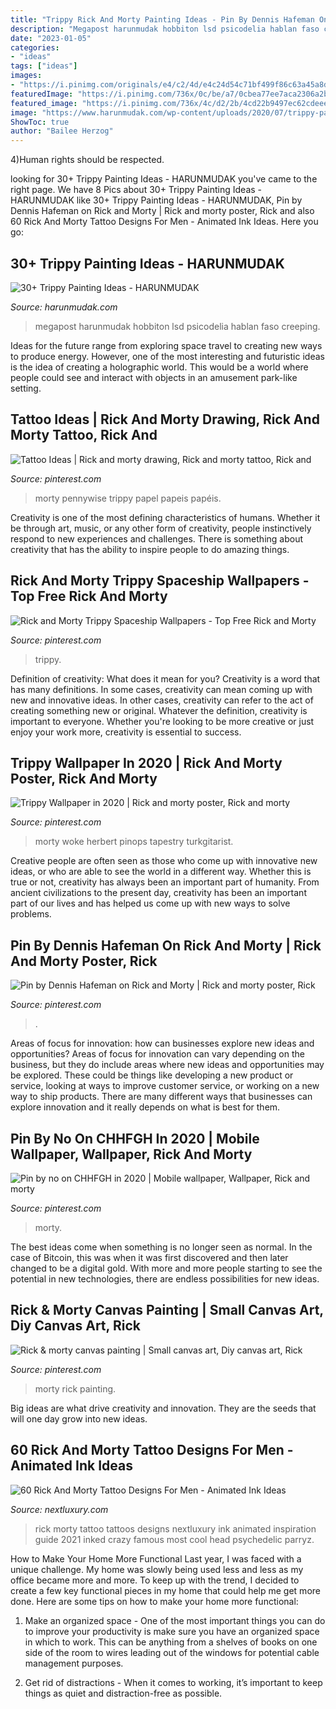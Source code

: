 ```yaml
---
title: "Trippy Rick And Morty Painting Ideas - Pin By Dennis Hafeman On Rick And Morty"
description: "Megapost harunmudak hobbiton lsd psicodelia hablan faso creeping"
date: "2023-01-05"
categories:
- "ideas"
tags: ["ideas"]
images:
- "https://i.pinimg.com/originals/e4/c2/4d/e4c24d54c71bf499f86c63a45a8da256.jpg"
featuredImage: "https://i.pinimg.com/736x/0c/be/a7/0cbea77ee7aca2306a2bc7a2d5d15b45.jpg"
featured_image: "https://i.pinimg.com/736x/4c/d2/2b/4cd22b9497ec62cdeee06fd91e0f5bf5.jpg"
image: "https://www.harunmudak.com/wp-content/uploads/2020/07/trippy-painting-18-750x1024.jpg"
ShowToc: true
author: "Bailee Herzog"
---
```



4)Human rights should be respected.

	

		
looking for 30+ Trippy Painting Ideas - HARUNMUDAK you've came to the right page. We have 8 Pics about 30+ Trippy Painting Ideas - HARUNMUDAK like 30+ Trippy Painting Ideas - HARUNMUDAK, Pin by Dennis Hafeman on Rick and Morty | Rick and morty poster, Rick and also 60 Rick And Morty Tattoo Designs For Men - Animated Ink Ideas. Here you go:
		
    
## 30+ Trippy Painting Ideas - HARUNMUDAK

<img loading=lazy src="https://www.harunmudak.com/wp-content/uploads/2020/07/trippy-painting-18-750x1024.jpg" onerror="this.onerror=null;this.src='https://tse3.mm.bing.net/th?id=OIP.9QS6a8yBRJt4gqnwJ3idGwHaKH&amp;pid=15.1';" alt="30+ Trippy Painting Ideas - HARUNMUDAK">

_Source: harunmudak.com_

>megapost harunmudak hobbiton lsd psicodelia hablan faso creeping. 

	

Ideas for the future range from exploring space travel to creating new ways to produce energy. However, one of the most interesting and futuristic ideas is the idea of creating a holographic world. This would be a world where people could see and interact with objects in an amusement park-like setting.

    
## Tattoo Ideas | Rick And Morty Drawing, Rick And Morty Tattoo, Rick And

<img loading=lazy src="https://i.pinimg.com/736x/dc/9b/08/dc9b08a43e03fc7bd3b1191980368637.jpg" onerror="this.onerror=null;this.src='https://tse2.mm.bing.net/th?id=OIP.2fY3ZwA_gY1EKC2EN6HkkAHaKz&amp;pid=15.1';" alt="Tattoo Ideas | Rick and morty drawing, Rick and morty tattoo, Rick and">

_Source: pinterest.com_

>morty pennywise trippy papel papeis papéis. 

	

Creativity is one of the most defining characteristics of humans. Whether it be through art, music, or any other form of creativity, people instinctively respond to new experiences and challenges. There is something about creativity that has the ability to inspire people to do amazing things.

    
## Rick And Morty Trippy Spaceship Wallpapers - Top Free Rick And Morty

<img loading=lazy src="https://i.pinimg.com/736x/0c/be/a7/0cbea77ee7aca2306a2bc7a2d5d15b45.jpg" onerror="this.onerror=null;this.src='https://tse2.mm.bing.net/th?id=OIP.C2xzalC3rWORAM3PWo_KywHaLD&amp;pid=15.1';" alt="Rick and Morty Trippy Spaceship Wallpapers - Top Free Rick and Morty">

_Source: pinterest.com_

>trippy. 

	

Definition of creativity: What does it mean for you?
Creativity is a word that has many definitions. In some cases, creativity can mean coming up with new and innovative ideas. In other cases, creativity can refer to the act of creating something new or original. Whatever the definition, creativity is important to everyone. Whether you're looking to be more creative or just enjoy your work more, creativity is essential to success.

    
## Trippy Wallpaper In 2020 | Rick And Morty Poster, Rick And Morty

<img loading=lazy src="https://i.pinimg.com/originals/e4/c2/4d/e4c24d54c71bf499f86c63a45a8da256.jpg" onerror="this.onerror=null;this.src='https://tse4.mm.bing.net/th?id=OIP.wOcriWOJrf3mfhdy1DSlLgHaNJ&amp;pid=15.1';" alt="Trippy Wallpaper in 2020 | Rick and morty poster, Rick and morty">

_Source: pinterest.com_

>morty woke herbert pinops tapestry turkgitarist. 

	

Creative people are often seen as those who come up with innovative new ideas, or who are able to see the world in a different way. Whether this is true or not, creativity has always been an important part of humanity. From ancient civilizations to the present day, creativity has been an important part of our lives and has helped us come up with new ways to solve problems.

    
## Pin By Dennis Hafeman On Rick And Morty | Rick And Morty Poster, Rick

<img loading=lazy src="https://i.pinimg.com/736x/46/f2/53/46f2533cab1e5c2805733fcb6105c13b.jpg" onerror="this.onerror=null;this.src='https://tse4.mm.bing.net/th?id=OIP.bat9EXEdmhl2gSPQr9y8ywHaNL&amp;pid=15.1';" alt="Pin by Dennis Hafeman on Rick and Morty | Rick and morty poster, Rick">

_Source: pinterest.com_

>. 

	

Areas of focus for innovation: how can businesses explore new ideas and opportunities?
Areas of focus for innovation can vary depending on the business, but they do include areas where new ideas and opportunities may be explored. These could be things like developing a new product or service, looking at ways to improve customer service, or working on a new way to ship products. There are many different ways that businesses can explore innovation and it really depends on what is best for them.

    
## Pin By No On CHHFGH In 2020 | Mobile Wallpaper, Wallpaper, Rick And Morty

<img loading=lazy src="https://i.pinimg.com/736x/4c/d2/2b/4cd22b9497ec62cdeee06fd91e0f5bf5.jpg" onerror="this.onerror=null;this.src='https://tse1.mm.bing.net/th?id=OIP.6m37TkACmzDjJSH3KDGavQHaNK&amp;pid=15.1';" alt="Pin by no on CHHFGH in 2020 | Mobile wallpaper, Wallpaper, Rick and morty">

_Source: pinterest.com_

>morty. 

	

The best ideas come when something is no longer seen as normal. In the case of Bitcoin, this was when it was first discovered and then later changed to be a digital gold. With more and more people starting to see the potential in new technologies, there are endless possibilities for new ideas.

    
## Rick &amp; Morty Canvas Painting | Small Canvas Art, Diy Canvas Art, Rick

<img loading=lazy src="https://i.pinimg.com/736x/4f/43/54/4f435464b1f0cc12d3bb50ef8b31453b.jpg" onerror="this.onerror=null;this.src='https://tse2.mm.bing.net/th?id=OIP.uq79epOSaVrkk6xSbuUOdAHaJ3&amp;pid=15.1';" alt="Rick &amp; morty canvas painting | Small canvas art, Diy canvas art, Rick">

_Source: pinterest.com_

>morty rick painting. 

	

Big ideas are what drive creativity and innovation. They are the seeds that will one day grow into new ideas.

    
## 60 Rick And Morty Tattoo Designs For Men - Animated Ink Ideas

<img loading=lazy src="http://nextluxury.com/wp-content/uploads/colorful-arm-rick-and-morty-tattoos-for-gentlemen.jpg" onerror="this.onerror=null;this.src='https://tse4.mm.bing.net/th?id=OIP.D-GxsQiBUo7uQaBTEfWr2wHaHa&amp;pid=15.1';" alt="60 Rick And Morty Tattoo Designs For Men - Animated Ink Ideas">

_Source: nextluxury.com_

>rick morty tattoo tattoos designs nextluxury ink animated inspiration guide 2021 inked crazy famous most cool head psychedelic parryz. 

	

How to Make Your Home More Functional
Last year, I was faced with a unique challenge. My home was slowly being used less and less as my office became more and more. To keep up with the trend, I decided to create a few key functional pieces in my home that could help me get more done. Here are some tips on how to make your home more functional: 
1. Make an organized space - One of the most important things you can do to improve your productivity is make sure you have an organized space in which to work. This can be anything from a shelves of books on one side of the room to wires leading out of the windows for potential cable management purposes. 

2. Get rid of distractions - When it comes to working, it’s important to keep things as quiet and distraction-free as possible.

